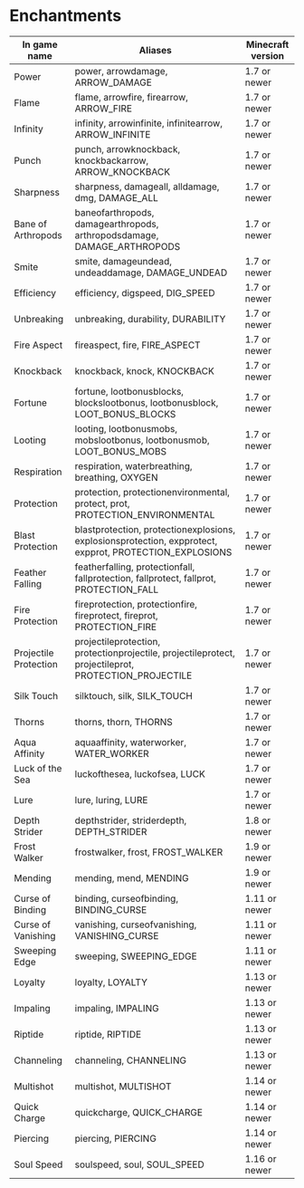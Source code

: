 # Enchantments

| In game name          | Aliases                                                                                                  | Minecraft version |
|-----------------------|----------------------------------------------------------------------------------------------------------|-------------------|
| Power                 | power, arrowdamage, ARROW_DAMAGE                                                                         | 1.7 or newer     |
| Flame                 | flame, arrowfire, firearrow, ARROW_FIRE                                                                  | 1.7 or newer     |
| Infinity              | infinity, arrowinfinite, infinitearrow, ARROW_INFINITE                                                   | 1.7 or newer     |
| Punch                 | punch, arrowknockback, knockbackarrow, ARROW_KNOCKBACK                                                   | 1.7 or newer     |
| Sharpness             | sharpness, damageall, alldamage, dmg, DAMAGE_ALL                                                         | 1.7 or newer     |
| Bane of Arthropods    | baneofarthropods, damagearthropods, arthropodsdamage, DAMAGE_ARTHROPODS                                  | 1.7 or newer     |
| Smite                 | smite, damageundead, undeaddamage, DAMAGE_UNDEAD                                                         | 1.7 or newer     |
| Efficiency            | efficiency, digspeed, DIG_SPEED                                                                          | 1.7 or newer     |
| Unbreaking            | unbreaking, durability, DURABILITY                                                                       | 1.7 or newer     |
| Fire Aspect           | fireaspect, fire, FIRE_ASPECT                                                                            | 1.7 or newer     |
| Knockback             | knockback, knock, KNOCKBACK                                                                              | 1.7 or newer     |
| Fortune               | fortune, lootbonusblocks, blockslootbonus, lootbonusblock, LOOT_BONUS_BLOCKS                             | 1.7 or newer     |
| Looting               | looting, lootbonusmobs, mobslootbonus, lootbonusmob, LOOT_BONUS_MOBS                                     | 1.7 or newer     |
| Respiration           | respiration, waterbreathing, breathing, OXYGEN                                                           | 1.7 or newer     |
| Protection            | protection, protectionenvironmental, protect, prot, PROTECTION_ENVIRONMENTAL                             | 1.7 or newer     |
| Blast Protection      | blastprotection, protectionexplosions, explosionsprotection, expprotect, expprot, PROTECTION_EXPLOSIONS  | 1.7 or newer     |
| Feather Falling       | featherfalling, protectionfall, fallprotection, fallprotect, fallprot, PROTECTION_FALL                   | 1.7 or newer     |
| Fire Protection       | fireprotection, protectionfire, fireprotect, fireprot, PROTECTION_FIRE                                   | 1.7 or newer     |
| Projectile Protection | projectileprotection, protectionprojectile, projectileprotect, projectileprot, PROTECTION_PROJECTILE     | 1.7 or newer     |
| Silk Touch            | silktouch, silk, SILK_TOUCH                                                                              | 1.7 or newer     |
| Thorns                | thorns, thorn, THORNS                                                                                    | 1.7 or newer     |
| Aqua Affinity         | aquaaffinity, waterworker, WATER_WORKER                                                                  | 1.7 or newer     |
| Luck of the Sea       | luckofthesea, luckofsea, LUCK                                                                            | 1.7 or newer     |
| Lure                  | lure, luring, LURE                                                                                       | 1.7 or newer     |
| Depth Strider         | depthstrider, striderdepth, DEPTH_STRIDER                                                                | 1.8 or newer     |
| Frost Walker          | frostwalker, frost, FROST_WALKER                                                                         | 1.9 or newer     |
| Mending               | mending, mend, MENDING                                                                                   | 1.9 or newer     |
| Curse of Binding      | binding, curseofbinding, BINDING_CURSE                                                                   | 1.11 or newer    |
| Curse of Vanishing    | vanishing, curseofvanishing, VANISHING_CURSE                                                             | 1.11 or newer    |
| Sweeping Edge         | sweeping, SWEEPING_EDGE                                                                                  | 1.11 or newer    |
| Loyalty               | loyalty, LOYALTY                                                                                         | 1.13 or newer    |
| Impaling              | impaling, IMPALING                                                                                       | 1.13 or newer    |
| Riptide               | riptide, RIPTIDE                                                                                         | 1.13 or newer    |
| Channeling            | channeling, CHANNELING                                                                                   | 1.13 or newer    |
| Multishot             | multishot, MULTISHOT                                                                                     | 1.14 or newer    |
| Quick Charge          | quickcharge, QUICK_CHARGE                                                                                | 1.14 or newer    |
| Piercing              | piercing, PIERCING                                                                                       | 1.14 or newer    |
| Soul Speed            | soulspeed, soul, SOUL_SPEED                                                                              | 1.16 or newer    |
